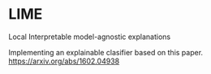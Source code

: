 # LIME
Local Interpretable model-agnostic explanations

Implementing an explainable clasifier based on this paper. https://arxiv.org/abs/1602.04938
